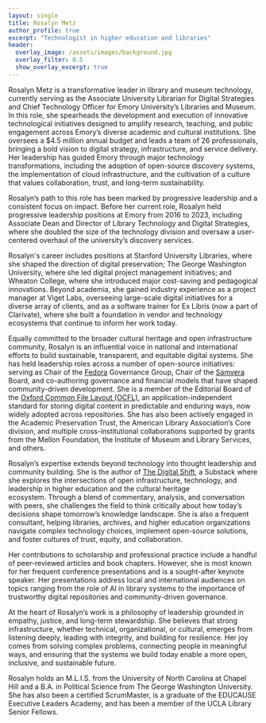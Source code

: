 ```yaml
---
layout: single
title: Rosalyn Metz
author_profile: true
excerpt: "Technologist in higher education and libraries"
header:
  overlay_image: /assets/images/background.jpg
  overlay_filter: 0.5
  show_overlay_excerpt: true
---
```

Rosalyn Metz is a transformative leader in library and museum technology, currently serving as the Associate University Librarian for Digital Strategies and Chief Technology Officer for Emory University’s Libraries and Museum. In this role, she spearheads the development and execution of innovative technological initiatives designed to amplify research, teaching, and public engagement across Emory’s diverse academic and cultural institutions. She oversees a $4.5 million annual budget and leads a team of 26 professionals, bringing a bold vision to digital strategy, infrastructure, and service delivery. Her leadership has guided Emory through major technology transformations, including the adoption of open-source discovery systems, the implementation of cloud infrastructure, and the cultivation of a culture that values collaboration, trust, and long-term sustainability.

Rosalyn’s path to this role has been marked by progressive leadership and a consistent focus on impact. Before her current role, Rosalyn held progressive leadership positions at Emory from 2016 to 2023, including Associate Dean and Director of Library Technology and Digital Strategies, where she doubled the size of the technology division and oversaw a user-centered overhaul of the university’s discovery services. 

Rosalyn's career includes positions at Stanford University Libraries, where she shaped the  direction of digital preservation; The George Washington University, where she led digital project management initiatives; and Wheaton College, where she introduced major cost-saving and pedagogical innovations. Beyond academia, she gained industry experience as a project manager at Viget Labs, overseeing large-scale digital initiatives for a diverse array of clients, and as a software trainer for Ex Libris (now a part of Clarivate), where she built a foundation in vendor and technology ecosystems that continue to inform her work today.

Equally committed to the broader cultural heritage and open infrastructure community, Rosalyn is an influential voice in national and international efforts to build sustainable, transparent, and equitable digital systems. She has held leadership roles across a number of open-source initiatives: serving as Chair of the [Fedora](https://fedorarepository.org/) Governance Group, Chair of the [Samvera](https://samvera.org) Board, and co-authoring governance and financial models that have shaped community-driven development. She is a member of the Editorial Board of the [Oxford Common File Layout (OCFL)](https://ocfl.io/), an application-independent standard for storing digital content in predictable and enduring ways, now widely adopted across repositories. She has also been actively engaged in the Academic Preservation Trust, the American Library Association’s Core division, and multiple cross-institutional collaborations supported by grants from the Mellon Foundation, the Institute of Museum and Library Services, and others.

Rosalyn’s expertise extends beyond technology into thought leadership and community building. She is the author of [The Digital Shift](https://rosalynmetz.substack.com), a Substack where she explores the intersections of open infrastructure, technology, and leadership in higher education and the cultural heritage ecosystem. Through a blend of commentary, analysis, and conversation with peers, she challenges the field to think critically about how today’s decisions shape tomorrow’s knowledge landscape. She is also a frequent consultant, helping libraries, archives, and higher education organizations navigate complex technology choices, implement open-source solutions, and foster cultures of trust, equity, and collaboration.

Her contributions to scholarship and professional practice include a handful of peer-reviewed articles and book chapters. However, she is most known for her frequent conference presentations and is a sought-after keynote speaker. Her presentations address local and international audiences on topics ranging from the role of AI in library systems to the importance of trustworthy digital repositories and community-driven governance.

At the heart of Rosalyn’s work is a philosophy of leadership grounded in empathy, justice, and long-term stewardship. She believes that strong infrastructure, whether technical, organizational, or cultural, emerges from listening deeply, leading with integrity, and building for resilience. Her joy comes from solving complex problems, connecting people in meaningful ways, and ensuring that the systems we build today enable a more open, inclusive, and sustainable future.

Rosalyn holds an M.L.I.S. from the University of North Carolina at Chapel Hill and a B.A. in Political Science from The George Washington University. She has also been a certified ScrumMaster, is a graduate of the EDUCAUSE Executive Leaders Academy, and has been a member of the UCLA Library Senior Fellows.
